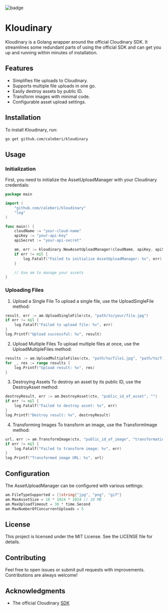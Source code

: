 ![badge](https://github.com/caleberi/kloudinary/actions/workflows/go.yml/badge.svg)
# Kloudinary

Kloudinary is a Golang wrapper around the official Cloudinary SDK. It streamlines some redundant parts of using the official SDK and can get you up and running within minutes of installation.

## Features

- Simplifies file uploads to Cloudinary.
- Supports multiple file uploads in one go.
- Easily destroy assets by public ID.
- Transform images with minimal code.
- Configurable asset upload settings.

## Installation

To install Kloudinary, run:

```sh
go get github.com/caleberi/kloudinary
```

## Usage
### Initialization

First, you need to initialize the AssetUploadManager with your Cloudinary credentials:

```go
package main

import (
	"github.com/caleberi/kloudinary"
	"log"
)

func main() {
	cloudName := "your-cloud-name"
	apiKey := "your-api-key"
	apiSecret := "your-api-secret"

	am, err := kloudinary.NewAssetUploadManager(cloudName, apiKey, apiSecret)
	if err != nil {
		log.Fatalf("Failed to initialize AssetUploadManager: %v", err)
	}

	// Use am to manage your assets
}
```

### Uploading Files

1. Upload a Single File
To upload a single file, use the UploadSingleFile method:

```go
result, err := am.UploadSingleFile(ctx, "path/to/your/file.jpg")
if err != nil {
    log.Fatalf("Failed to upload file: %v", err)
}
log.Printf("Upload successful: %v", result)
```

2. Upload Multiple Files
To upload multiple files at once, use the UploadMultipleFiles method:

```go
results := am.UploadMultipleFiles(ctx, "path/to/file1.jpg", "path/to/file2.png")
for _, res := range results {
    log.Printf("Upload result: %v", res)
}
```

3. Destroying Assets
To destroy an asset by its public ID, use the DestroyAsset method:

```go
destroyResult, err := am.DestroyAsset(ctx, "public_id_of_asset", "")
if err != nil {
    log.Fatalf("Failed to destroy asset: %v", err)
}
log.Printf("Destroy result: %v", destroyResult)
```

4. Transforming Images
To transform an image, use the TransformImage method:

```go
url, err := am.TransformImage(ctx, "public_id_of_image", "transformation_string")
if err != nil {
    log.Fatalf("Failed to transform image: %v", err)
}
log.Printf("Transformed image URL: %s", url)
```


## Configuration

The AssetUploadManager can be configured with various settings:
```go
am.FileTypeSupported = []string{"jpg", "png", "gif"}
am.MaxAssetSize = 10 * 1024 * 1024 // 10 MB
am.MaxUploadTimeout = 30 * time.Second
am.MaxNumberOfConcurrentUploads = 5
```

## License
This project is licensed under the MIT License. See the LICENSE file for details.

## Contributing
Feel free to open issues or submit pull requests with improvements. Contributions are always welcome!

## Acknowledgments
 
- The official Cloudinary [SDK](https://github.com/cloudinary/cloudinary-go)